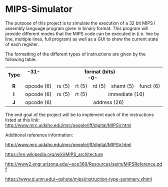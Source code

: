 # MIPS-Simulator
The purpose of this project is to simulate the execution of a 32 bit MIPS I assembly language
program given in binary format. This program will provide different modes that the MIPS code
can be executed in (i.e. line by line, multiple lines, full program) as well as a GUI to show
the current state of each register.


The formatting of the different types of instructions are given by the following table.

<table class="wikitable">
<tbody><tr>
<th>Type</th>
<th colspan="6">-31- &nbsp; &nbsp; &nbsp; &nbsp; &nbsp; &nbsp; &nbsp; &nbsp; &nbsp; &nbsp; &nbsp; &nbsp; &nbsp; &nbsp; &nbsp; &nbsp; format (bits) &nbsp; &nbsp; &nbsp; &nbsp; &nbsp; &nbsp; &nbsp; &nbsp; &nbsp; &nbsp; &nbsp; &nbsp; &nbsp; &nbsp; &nbsp; &nbsp; -0-</th>
</tr>
<tr align="center">
<td><b>R</b></td>
<td>opcode (6)</td>
<td>rs (5)</td>
<td>rt (5)</td>
<td>rd (5)</td>
<td>shamt (5)</td>
<td>funct (6)</td>
</tr>
<tr align="center">
<td><b>I</b></td>
<td>opcode (6)</td>
<td>rs (5)</td>
<td>rt (5)</td>
<td colspan="3">immediate (16)</td>
</tr>
<tr align="center">
<td><b>J</b></td>
<td>opcode (6)</td>
<td colspan="5">address (26)</td>
</tr>
</tbody></table>

The end goal of the project will be to implement each of the instructions listed at
this link: http://www.mrc.uidaho.edu/mrc/people/jff/digital/MIPSir.html


Additional reference information:

http://www.mrc.uidaho.edu/mrc/people/jff/digital/MIPSir.html

https://en.wikipedia.org/wiki/MIPS_architecture

http://www2.engr.arizona.edu/~ece369/Resources/spim/MIPSReference.pdf

https://www.d.umn.edu/~gshute/mips/instruction-type-summary.xhtml
